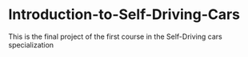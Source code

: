 # Introduction-to-Self-Driving-Cars
This is the final project of the first course in the Self-Driving cars specialization
